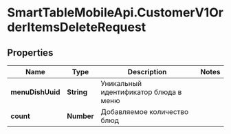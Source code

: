 # SmartTableMobileApi.CustomerV1OrderItemsDeleteRequest

## Properties

Name | Type | Description | Notes
------------ | ------------- | ------------- | -------------
**menuDishUuid** | **String** | Уникальный идентификатор блюда в меню | 
**count** | **Number** | Добавляемое количество блюд | 


